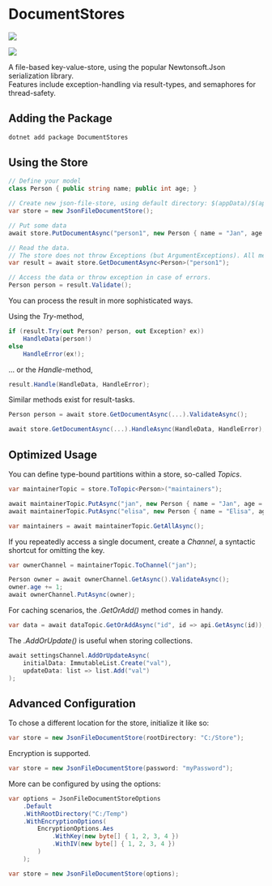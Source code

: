 # DocumentStores

[![](https://github.com/JanDonnermayer/DocumentStores/workflows/UnitTests/badge.svg)](
https://github.com/JanDonnermayer/DocumentStores/actions)

[![](https://img.shields.io/badge/nuget-v0.1.3-blue.svg)](
https://www.nuget.org/packages/DocumentStores/)

A file-based key-value-store, using the popular Newtonsoft.Json serialization library.  
Features include exception-handling via result-types, and semaphores for thread-safety.

## Adding the Package

```powershell
dotnet add package DocumentStores
```

## Using the Store

```csharp
// Define your model
class Person { public string name; public int age; }

// Create new json-file-store, using default directory: $(appData)/$(appName)/
var store = new JsonFileDocumentStore();

// Put some data
await store.PutDocumentAsync("person1", new Person { name = "Jan", age = 24 });

// Read the data.
// The store does not throw Exceptions (but ArgumentExceptions). All methods return results.
var result = await store.GetDocumentAsync<Person>("person1");

// Access the data or throw exception in case of errors.
Person person = result.Validate();
```

You can process the result in more sophisticated ways.

Using the _Try_-method,

```csharp
if (result.Try(out Person? person, out Exception? ex))
    HandleData(person!)
else
    HandleError(ex!);
```

... or the _Handle_-method,

```csharp
result.Handle(HandleData, HandleError);
```

Similar methods exist for result-tasks.

```csharp
Person person = await store.GetDocumentAsync(...).ValidateAsync();
```

```csharp
await store.GetDocumentAsync(...).HandleAsync(HandleData, HandleError);
```

## Optimized Usage

You can define type-bound partitions within a store, so-called _Topics_.

```csharp
var maintainerTopic = store.ToTopic<Person>("maintainers");

await maintainerTopic.PutAsync("jan", new Person { name = "Jan", age = 24 }).ValidateAsync();
await maintainerTopic.PutAsync("elisa", new Person { name = "Elisa", age = 22 }).ValidateAsync();

var maintainers = await maintainerTopic.GetAllAsync();
```

If you repeatedly access a single document, create a _Channel_,
a syntactic shortcut for omitting the key.

```csharp
var ownerChannel = maintainerTopic.ToChannel("jan");

Person owner = await ownerChannel.GetAsync().ValidateAsync();
owner.age += 1;
await ownerChannel.PutAsync(owner);
```

For caching scenarios, the _.GetOrAdd()_ method comes in handy.

```csharp
var data = await dataTopic.GetOrAddAsync("id", id => api.GetAsync(id));
```

The _.AddOrUpdate()_ is useful when storing collections.

```csharp
await settingsChannel.AddOrUpdateAsync(
    initialData: ImmutableList.Create("val"),
    updateData: list => list.Add("val")
);
```

## Advanced Configuration

To chose a different location for the store, initialize it like so:

```csharp
var store = new JsonFileDocumentStore(rootDirectory: "C:/Store");
```

Encryption is supported.

```csharp
var store = new JsonFileDocumentStore(password: "myPassword");
```

More can be configured by using the options:

```csharp
var options = JsonFileDocumentStoreOptions
    .Default
    .WithRootDirectory("C:/Temp")
    .WithEncryptionOptions(
        EncryptionOptions.Aes
            .WithKey(new byte[] { 1, 2, 3, 4 })
            .WithIV(new byte[] { 1, 2, 3, 4 })
        )
    );

var store = new JsonFileDocumentStore(options);
```

